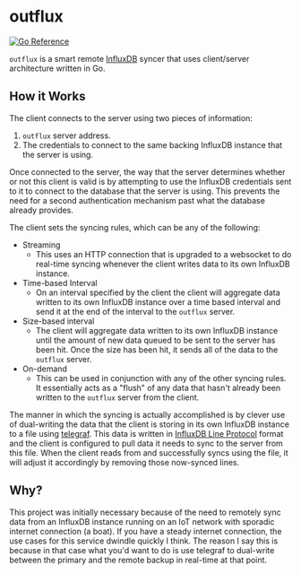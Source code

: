 # outflux

[![Go Reference](https://pkg.go.dev/badge/github.com/george-e-shaw-iv/outflux.svg)](https://pkg.go.dev/github.com/george-e-shaw-iv/outflux)

`outflux` is a smart remote [InfluxDB](https://www.influxdata.com/) syncer that uses
client/server architecture written in Go.

## How it Works

The client connects to the server using two pieces of information:

1. `outflux` server address.
2. The credentials to connect to the same backing InfluxDB instance that the server is
   using.

Once connected to the server, the way that the server determines whether or not this
client is valid is by attempting to use the InfluxDB credentials sent to it to connect
to the database that the server is using. This prevents the need for a second
authentication mechanism past what the database already provides.

The client sets the syncing rules, which can be any of the following:

* Streaming
  * This uses an HTTP connection that is upgraded to a websocket to do real-time syncing
    whenever the client writes data to its own InfluxDB instance.
* Time-based Interval
  * On an interval specified by the client the client will aggregate data written to its
  own InfluxDB instance over a time based interval and send it at the end of the interval
  to the `outflux` server.
* Size-based interval
  * The client will aggregate data written to its own InfluxDB instance until the amount
  of new data queued to be sent to the server has been hit. Once the size has been hit,
  it sends all of the data to the `outflux` server.
* On-demand
  * This can be used in conjunction with any of the other syncing rules. It essentially
  acts as a "flush" of any data that hasn't already been written to the `outflux` server
  from the client.

The manner in which the syncing is actually accomplished is by clever use of dual-writing
the data that the client is storing in its own InfluxDB instance to a file using
[telegraf](https://www.influxdata.com/time-series-platform/telegraf/). This data is
written in [InfluxDB Line Protocol](https://docs.influxdata.com/influxdb/v2.2/reference/syntax/line-protocol/)
format and the client is configured to pull data it needs to sync to the server from this
file. When the client reads from and successfully syncs using the file, it will adjust it
accordingly by removing those now-synced lines.

## Why?

This project was initially necessary because of the need to remotely sync data from an InfluxDB
instance running on an IoT network with sporadic internet connection (a boat). If you have a steady
internet connection, the use cases for this service dwindle quickly I think. The reason I say this
is because in that case what you'd want to do is use telegraf to dual-write between the primary and
the remote backup in real-time at that point.
